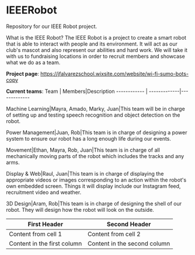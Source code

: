 # IEEERobot
Repository for our IEEE Robot project.

What is the IEEE Robot?
The IEEE Robot is a project to create a smart robot that is able to interact with people and its environment. 
It will act as our club's mascot and also represent our abilities and hard work.
We will take it with us to fundraising locations in order to recruit members and showcase what we do as a team.

**Project page**:
https://jfalvarezschool.wixsite.com/website/wi-fi-sumo-bots-copy


**Current teams**:
Team | Members|Description
------------ | -------------|-------------

Machine Learning|Mayra, Amado, Marky, Juan|This team will be in charge of setting up and testing speech recognition and object detection on the robot.

Power Management|Juan, Rob|This team is in charge of designing a power system to ensure our robot has a long enough life during our events.

Movement|Ethan, Mayra, Rob, Juan|This team is in charge of all mechanically moving parts of the robot which includes the tracks and any arms.

Display & Web|Raul, Juan|This team is in charge of displaying the appropriate videos or images corresponding to an action within the robot's own embedded screen. Things it will display include our Instagram feed, recruitment video and weather.

3D Design|Aram, Rob|This team is in charge of designing the shell of our robot. They will design how the robot will look on the outside.


First Header | Second Header
------------ | -------------
Content from cell 1 | Content from cell 2
Content in the first column | Content in the second column
